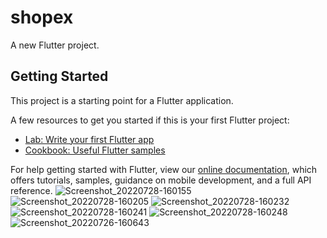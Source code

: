 # shopex

A new Flutter project.

## Getting Started

This project is a starting point for a Flutter application.

A few resources to get you started if this is your first Flutter project:

- [Lab: Write your first Flutter app](https://flutter.dev/docs/get-started/codelab)
- [Cookbook: Useful Flutter samples](https://flutter.dev/docs/cookbook)

For help getting started with Flutter, view our
[online documentation](https://flutter.dev/docs), which offers tutorials,
samples, guidance on mobile development, and a full API reference.
![Screenshot_20220728-160155](https://user-images.githubusercontent.com/94699588/181914699-0c8a0d73-bd73-48d9-a587-4ed559fe59c2.png)
![Screenshot_20220728-160205](https://user-images.githubusercontent.com/94699588/181914714-66ce0540-d7e5-4db7-849c-5946802e1141.png)
![Screenshot_20220728-160232](https://user-images.githubusercontent.com/94699588/181914727-397e71c6-a5c5-45d6-bfc5-b88fa088a91b.png)
![Screenshot_20220728-160241](https://user-images.githubusercontent.com/94699588/181914734-0b13e258-4a40-4e22-a158-ea996d201ac2.png)
![Screenshot_20220728-160248](https://user-images.githubusercontent.com/94699588/181914741-33f51371-f61c-4003-83e3-edfd5fe5fde6.png)
![Screenshot_20220726-160643](https://user-images.githubusercontent.com/94699588/181914747-9537c008-5ce1-49f6-98b4-432741434582.png)
